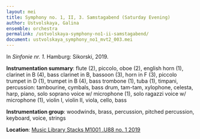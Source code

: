 ```yaml
---
layout: mei
title: Symphony no. 1, II, 3. Samstagabend (Saturday Evening)
author: Ustvolskaya, Galina
ensemble: orchestra
permalink: /ustvolskaya-symphony-no1-ii-samstagabend/
document: ustvolskaya_symphony_no1_mvt2_003.mei
---
```


In *Sinfonie nr. 1.* Hamburg: Sikorski, 2019.

**Instrumentation summary**: flute (2), piccolo, oboe (2), english horn (1), clarinet in B (4), bass clarinet in B, bassoon (3), horn in F (3), piccolo trumpet in D (1), trumpet in B (4), bass trombone (1), tuba (1), timpani, percussion: tambourine, cymbals, bass drum, tam-tam, xylophone, celesta, harp, piano, solo soprano voice w/ microphone (1), solo ragazzi voice w/ microphone (1), violin I, violin II, viola, cello, bass

**Instrumentation group**: woodwinds, brass, percussion, pitched percussion, keyboard, voice, strings 

**Location**: <a href="https://tufts.primo.exlibrisgroup.com/permalink/01TUN_INST/1kc9gia/alma991018728033303851" target="_blank">Music Library Stacks M1001 .U88 no. 1 2019</a>
